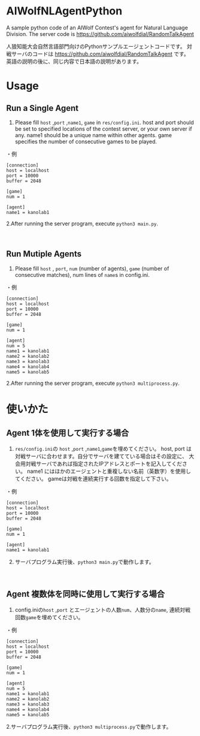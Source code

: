 # AIWolfNLAgentPython
A sample python code of an AIWolf Contest's agent for Natural Language Division.
The server code is https://github.com/aiwolfdial/RandomTalkAgent

人狼知能大会自然言語部門向けのPythonサンプルエージェントコードです。
対戦サーバのコードは https://github.com/aiwolfdial/RandomTalkAgent です。
英語の説明の後に、同じ内容で日本語の説明があります。

# Usage

## Run a Single Agent 
1. Please fill `host` ,`port` ,`name1`, `game` in `res/config.ini`.
host and port should be set to specified locations of the contest server, or your own server if any.
name1 should be a unique name within other agents.
game specifies the number of consecutive games to be played.

・例
```
[connection]
host = localhost
port = 10000
buffer = 2048

[game]
num = 1

[agent]
name1 = kanolab1
```
2.After running the server program, execute ```python3 main.py```.


<br>

## Run Mutiple Agents 
1. Please fill `host` , `port`, `num` (number of agents), `game` (number of consecutive matches), num lines of `name`s in config.ini.

・例
```
[connection]
host = localhost
port = 10000
buffer = 2048

[game]
num = 1

[agent]
num = 5
name1 = kanolab1
name2 = kanolab2
name3 = kanolab3
name4 = kanolab4
name5 = kanolab5
```

2.After running the server program, execute ```python3 multiprocess.py```.

# 使いかた

## Agent 1体を使用して実行する場合
1. `res/config.ini`の `host` ,`port` ,`name1`,`game`を埋めてください。
host, port は対戦サーバに合わせます。自分でサーバを建てている場合はその設定に、
大会用対戦サーバであれば指定されたIPアドレスとポートを記入してください。
name1 にはほかのエージェントと重複しない名前（英数字）を使用してください。
gameは対戦を連続実行する回数を指定して下さい。

・例
```
[connection]
host = localhost
port = 10000
buffer = 2048

[game]
num = 1

[agent]
name1 = kanolab1
```
2. サーバプログラム実行後、```python3 main.py```で動作します。


<br>

## Agent 複数体を同時に使用して実行する場合
1. config.iniの`host` ,`port` とエージェントの人数`num`、人数分の`name`, 連続対戦回数`game`を埋めてください。

・例
```
[connection]
host = localhost
port = 10000
buffer = 2048

[game]
num = 1

[agent]
num = 5
name1 = kanolab1
name2 = kanolab2
name3 = kanolab3
name4 = kanolab4
name5 = kanolab5
```

2.サーバプログラム実行後、```python3 multiprocess.py```で動作します。
